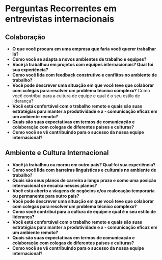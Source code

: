 # Perguntas Recorrentes em entrevistas internacionais

## Colaboração

- **O que você procura em uma empresa que faria você querer trabalhar lá?**
- **Como você se adapta a novos ambientes de trabalho e equipes?**
- **Você já trabalhou em projetos com equipes internacionais? Qual foi sua experiência?**
- **Como você lida com feedback construtivo e conflitos no ambiente de trabalho?**
- **Você pode descrever uma situação em que você teve que colaborar com colegas para resolver um problema técnico complexo?**
  Como você contribui para a cultura de equipe e qual é o seu estilo de liderança?
- **Você está confortável com o trabalho remoto e quais são suas estratégias para manter a produtividade e a - comunicação eficaz em um ambiente remoto?**
- **Quais são suas expectativas em termos de comunicação e colaboração com colegas de diferentes países e culturas?**
- **Como você se vê contribuindo para o sucesso da nossa equipe internacional?**

## Ambiente e Cultura Internacional

- **Você já trabalhou ou morou em outro país? Qual foi sua experiência?**
- **Como você lida com barreiras linguísticas e culturais no ambiente de trabalho?**
- **Quais são seus planos de carreira a longo prazo e como uma posição internacional se encaixa nesses planos?**
- **Você está aberto a viagens de negócios e/ou realocação temporária ou permanente para outro país?**
- **Você pode descrever uma situação em que você teve que colaborar com colegas para resolver um problema técnico complexo?**
- **Como você contribui para a cultura de equipe e qual é o seu estilo de liderança?**
- **Você está confortável com o trabalho remoto e quais são suas estratégias para manter a produtividade e a - comunicação eficaz em um ambiente remoto?**
- **Quais são suas expectativas em termos de comunicação e colaboração com colegas de diferentes países e culturas?**
- **Como você se vê contribuindo para o sucesso da nossa equipe internacional?**

